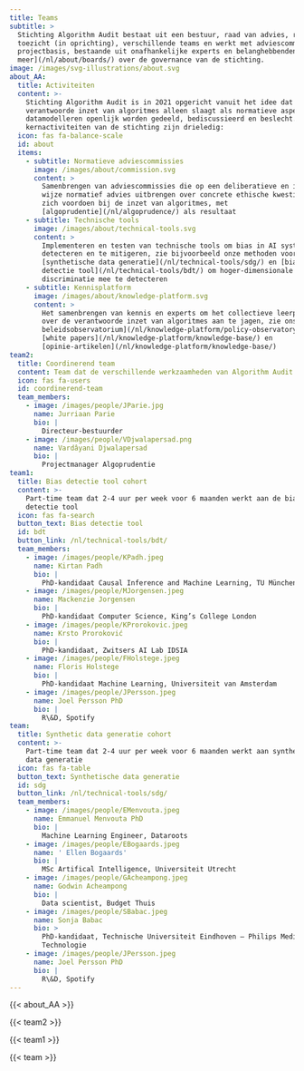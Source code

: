 ```yaml
---
title: Teams
subtitle: >
  Stichting Algorithm Audit bestaat uit een bestuur, raad van advies, raad van
  toezicht (in oprichting), verschillende teams en werkt met adviescommissies op
  projectbasis, bestaande uit onafhankelijke experts en belanghebbenden. [Lees
  meer](/nl/about/boards/) over de governance van de stichting.
image: /images/svg-illustrations/about.svg
about_AA:
  title: Activiteiten
  content: >-
    Stichting Algorithm Audit is in 2021 opgericht vanuit het idee dat de
    verantwoorde inzet van algoritmes alleen slaagt als normatieve aspecten van
    datamodelleren openlijk worden gedeeld, bediscussieerd en beslecht. De
    kernactiviteiten van de stichting zijn drieledig:
  icon: fas fa-balance-scale
  id: about
  items:
    - subtitle: Normatieve adviescommissies
      image: /images/about/commission.svg
      content: >
        Samenbrengen van adviescommissies die op een deliberatieve en inclusieve
        wijze normatief advies uitbrengen over concrete ethische kwesties die
        zich voordoen bij de inzet van algoritmes, met
        [algoprudentie](/nl/algoprudence/) als resultaat
    - subtitle: Technische tools
      image: /images/about/technical-tools.svg
      content: >
        Implementeren en testen van technische tools om bias in AI systemen te
        detecteren en te mitigeren, zie bijvoorbeeld onze methoden voor
        [synthetische data generatie](/nl/technical-tools/sdg/) en [bias
        detectie tool](/nl/technical-tools/bdt/) om hoger-dimensionale proxy
        discriminatie mee te detecteren
    - subtitle: Kennisplatform
      image: /images/about/knowledge-platform.svg
      content: >
        Het samenbrengen van kennis en experts om het collectieve leerproces
        over de verantwoorde inzet van algoritmes aan te jagen, zie ons [AI
        beleidsobservatorium](/nl/knowledge-platform/policy-observatory/),
        [white papers](/nl/knowledge-platform/knowledge-base/) en
        [opinie-artikelen](/nl/knowledge-platform/knowledge-base/)
team2:
  title: Coordinerend team
  content: Team dat de verschillende werkzaamheden van Algorithm Audit coördineert
  icon: fas fa-users
  id: coordinerend-team
  team_members:
    - image: /images/people/JParie.jpg
      name: Jurriaan Parie
      bio: |
        Directeur-bestuurder
    - image: /images/people/VDjwalapersad.png
      name: Vardâyani Djwalapersad
      bio: |
        Projectmanager Algoprudentie
team1:
  title: Bias detectie tool cohort
  content: >-
    Part-time team dat 2-4 uur per week voor 6 maanden werkt aan de bias
    detectie tool
  icon: fas fa-search
  button_text: Bias detectie tool
  id: bdt
  button_link: /nl/technical-tools/bdt/
  team_members:
    - image: /images/people/KPadh.jpeg
      name: Kirtan Padh
      bio: |
        PhD-kandidaat Causal Inference and Machine Learning, TU München
    - image: /images/people/MJorgensen.jpeg
      name: Mackenzie Jorgensen
      bio: |
        PhD-kandidaat Computer Science, King’s College London
    - image: /images/people/KProrokovic.jpeg
      name: Krsto Proroković
      bio: |
        PhD-kandidaat, Zwitsers AI Lab IDSIA
    - image: /images/people/FHolstege.jpeg
      name: Floris Holstege
      bio: |
        PhD-kandidaat Machine Learning, Universiteit van Amsterdam
    - image: /images/people/JPersson.jpeg
      name: Joel Persson PhD
      bio: |
        R\&D, Spotify
team:
  title: Synthetic data generatie cohort
  content: >-
    Part-time team dat 2-4 uur per week voor 6 maanden werkt aan synthetische
    data generatie
  icon: fas fa-table
  button_text: Synthetische data generatie
  id: sdg
  button_link: /nl/technical-tools/sdg/
  team_members:
    - image: /images/people/EMenvouta.jpeg
      name: Emmanuel Menvouta PhD
      bio: |
        Machine Learning Engineer, Dataroots
    - image: /images/people/EBogaards.jpeg
      name: ' Ellen Bogaards'
      bio: |
        MSc Artifical Intelligence, Universiteit Utrecht
    - image: /images/people/GAcheampong.jpeg
      name: Godwin Acheampong
      bio: |
        Data scientist, Budget Thuis
    - image: /images/people/SBabac.jpeg
      name: Sonja Babac
      bio: >
        PhD-kandidaat, Technische Universiteit Eindhoven – Philips Medische
        Technologie
    - image: /images/people/JPersson.jpeg
      name: Joel Persson PhD
      bio: |
        R\&D, Spotify
---
```


{{< about_AA >}}

{{< team2 >}}

{{< team1 >}}

{{< team >}}
